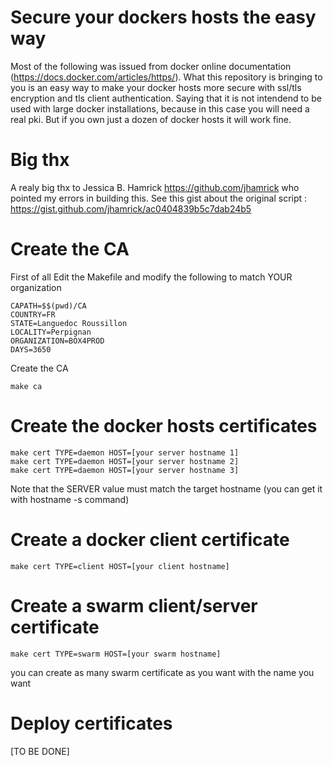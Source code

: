 # Secure your dockers hosts the easy way

Most of the following was issued from docker online documentation (https://docs.docker.com/articles/https/). What this repository is bringing to you is an easy way to make your docker hosts more secure with ssl/tls encryption and tls client authentication. Saying that it is not intendend to be used with large docker installations, because in this case you will need a real pki. But if you own just a dozen of docker hosts it will work fine. 

# Big thx

A realy big thx to Jessica B. Hamrick https://github.com/jhamrick who pointed my errors in building this. See this gist about the original script : https://gist.github.com/jhamrick/ac0404839b5c7dab24b5

# Create the CA

First of all Edit the Makefile and modify the following to match YOUR organization

```
CAPATH=$$(pwd)/CA
COUNTRY=FR
STATE=Languedoc Roussillon
LOCALITY=Perpignan
ORGANIZATION=BOX4PROD
DAYS=3650
```

Create the CA

```
make ca
```

# Create the docker hosts certificates

```
make cert TYPE=daemon HOST=[your server hostname 1]
make cert TYPE=daemon HOST=[your server hostname 2]
make cert TYPE=daemon HOST=[your server hostname 3]
```

Note that the SERVER value must match the target hostname (you can get it with hostname -s command)

# Create a docker client certificate

```
make cert TYPE=client HOST=[your client hostname]
```

# Create a swarm client/server certificate

```
make cert TYPE=swarm HOST=[your swarm hostname]
```

you can create as many swarm certificate as you want with the name you want

# Deploy certificates

[TO BE DONE]